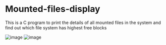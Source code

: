 # Mounted-files-display

This is a C program to print the details of all mounted files in the system and find out which file system has highest free blocks

![image](https://user-images.githubusercontent.com/56472120/131220252-49dacbe9-8705-423b-8d8c-30cadf754fef.png)
![image](https://user-images.githubusercontent.com/56472120/131220264-e9f0d5e5-b2e2-4080-9a01-12d84d687935.png)

